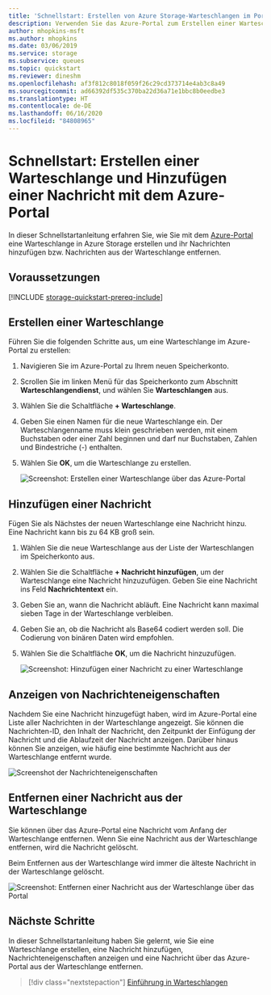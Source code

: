 ```yaml
---
title: 'Schnellstart: Erstellen von Azure Storage-Warteschlangen im Portal'
description: Verwenden Sie das Azure-Portal zum Erstellen einer Warteschlange. Verwenden Sie anschließend das Azure-Portal, um eine Nachricht hinzuzufügen, die Eigenschaften der Nachricht anzuzeigen und die Nachricht aus der Warteschlange zu entfernen.
author: mhopkins-msft
ms.author: mhopkins
ms.date: 03/06/2019
ms.service: storage
ms.subservice: queues
ms.topic: quickstart
ms.reviewer: dineshm
ms.openlocfilehash: af3f812c8018f059f26c29cd373714e4ab3c8a49
ms.sourcegitcommit: ad66392df535c370ba22d36a71e1bbc8b0eedbe3
ms.translationtype: HT
ms.contentlocale: de-DE
ms.lasthandoff: 06/16/2020
ms.locfileid: "84808965"
---
```

# <a name="quickstart-create-a-queue-and-add-a-message-with-the-azure-portal"></a>Schnellstart: Erstellen einer Warteschlange und Hinzufügen einer Nachricht mit dem Azure-Portal

In dieser Schnellstartanleitung erfahren Sie, wie Sie mit dem [Azure-Portal](https://portal.azure.com/) eine Warteschlange in Azure Storage erstellen und ihr Nachrichten hinzufügen bzw. Nachrichten aus der Warteschlange entfernen.

## <a name="prerequisites"></a>Voraussetzungen

[!INCLUDE [storage-quickstart-prereq-include](../../../includes/storage-quickstart-prereq-include.md)]

## <a name="create-a-queue"></a>Erstellen einer Warteschlange

Führen Sie die folgenden Schritte aus, um eine Warteschlange im Azure-Portal zu erstellen:

1. Navigieren Sie im Azure-Portal zu Ihrem neuen Speicherkonto.
2. Scrollen Sie im linken Menü für das Speicherkonto zum Abschnitt **Warteschlangendienst**, und wählen Sie **Warteschlangen** aus.
3. Wählen Sie die Schaltfläche **+ Warteschlange**.
4. Geben Sie einen Namen für die neue Warteschlange ein. Der Warteschlangenname muss klein geschrieben werden, mit einem Buchstaben oder einer Zahl beginnen und darf nur Buchstaben, Zahlen und Bindestriche (-) enthalten.
6. Wählen Sie **OK**, um die Warteschlange zu erstellen.

    ![Screenshot: Erstellen einer Warteschlange über das Azure-Portal](media/storage-quickstart-queues-portal/create-queue.png)

## <a name="add-a-message"></a>Hinzufügen einer Nachricht

Fügen Sie als Nächstes der neuen Warteschlange eine Nachricht hinzu. Eine Nachricht kann bis zu 64 KB groß sein.

1. Wählen Sie die neue Warteschlange aus der Liste der Warteschlangen im Speicherkonto aus.
1. Wählen Sie die Schaltfläche **+ Nachricht hinzufügen**, um der Warteschlange eine Nachricht hinzuzufügen. Geben Sie eine Nachricht ins Feld **Nachrichtentext** ein. 
1. Geben Sie an, wann die Nachricht abläuft. Eine Nachricht kann maximal sieben Tage in der Warteschlange verbleiben.
1. Geben Sie an, ob die Nachricht als Base64 codiert werden soll. Die Codierung von binären Daten wird empfohlen.
1. Wählen Sie die Schaltfläche **OK**, um die Nachricht hinzuzufügen.

    ![Screenshot: Hinzufügen einer Nachricht zu einer Warteschlange](media/storage-quickstart-queues-portal/add-message.png)

## <a name="view-message-properties"></a>Anzeigen von Nachrichteneigenschaften

Nachdem Sie eine Nachricht hinzugefügt haben, wird im Azure-Portal eine Liste aller Nachrichten in der Warteschlange angezeigt. Sie können die Nachrichten-ID, den Inhalt der Nachricht, den Zeitpunkt der Einfügung der Nachricht und die Ablaufzeit der Nachricht anzeigen. Darüber hinaus können Sie anzeigen, wie häufig eine bestimmte Nachricht aus der Warteschlange entfernt wurde.

![Screenshot der Nachrichteneigenschaften](media/storage-quickstart-queues-portal/view-message-properties.png)

## <a name="dequeue-a-message"></a>Entfernen einer Nachricht aus der Warteschlange

Sie können über das Azure-Portal eine Nachricht vom Anfang der Warteschlange entfernen. Wenn Sie eine Nachricht aus der Warteschlange entfernen, wird die Nachricht gelöscht. 

Beim Entfernen aus der Warteschlange wird immer die älteste Nachricht in der Warteschlange gelöscht. 

![Screenshot: Entfernen einer Nachricht aus der Warteschlange über das Portal](media/storage-quickstart-queues-portal/dequeue-message.png)

## <a name="next-steps"></a>Nächste Schritte

In dieser Schnellstartanleitung haben Sie gelernt, wie Sie eine Warteschlange erstellen, eine Nachricht hinzufügen, Nachrichteneigenschaften anzeigen und eine Nachricht über das Azure-Portal aus der Warteschlange entfernen.

> [!div class="nextstepaction"]
> [Einführung in Warteschlangen](storage-queues-introduction.md)
